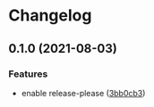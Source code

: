 # Changelog

## 0.1.0 (2021-08-03)


### Features

* enable release-please ([3bb0cb3](https://www.github.com/conradludgate/oauth2-proxy/commit/3bb0cb33b656db1e1ac2ea2c44037d79ae3d1cd9))
